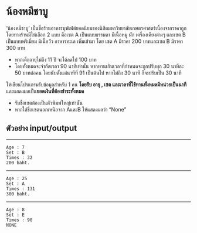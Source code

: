 # **น้องหมีชาบู**
‘น้องหมีชาบู’ เป็นชื่อร้านอาหารบุฟเฟ่ต์ยอดนิยมของนิสิตมหาวิทยาลัยเกษตรศาสตร์เนื่องจากราคาถูก โดยทางร้านมีให้เลือก 2 แบบ 
คือเซต A เป็นแบบธรรมดา มีเนื้อหมู ผัก เครื่องเคียงต่างๆ และเซต B เป็นแบบพรีเมี่ยม มีเนื้อวัว อาหารทะเล เพิ่มเข้ามา
โดย เซต A มีราคา 200 บาทและเซต B มีราคา 300 บาท 
* หากเด็กอายุไม่ถึง 11 ปี จะได้ลดไป 100 บาท 
* โดยทั้งหมดจะจำกัดเวลา 90 นาทีเท่านั้น หากทานเกินเวลาที่กำหนดจะถูกปรับทุก 30 นาทีละ 50 บาทต่อคน โดยนับตั้งแต่นาทีที่ 91 เป็นต้นไป 
หากไม่ถึง 30 นาที ก็จะปรับเป็น 30 นาที

ให้เขียนโปรแกรมรับข้อมูลสำหรับ  1 คน **โดยรับ อายุ , เซต และเวลาที่ใช้ทานทั้งหมดมีหน่วยเป็นนาที** และแสดงผลเป็น**ยอดเงินที่ต้องชำระทั้งหมด**
* รับชื่อเซตต้องเป็นตัวพิมพ์ใหญ่เท่านั้น
* หากใส่ชื่อเซตนอกเหนือจาก AและB ให้แสดงผลว่า “None”

## ตัวอย่าง input/output
***
    Age : 7
    Set : B
    Times : 32
    200 baht.
 ***
    Age : 25
    Set : A
    Times : 131
    300 baht.
***
    Age : 8
    Set : E
    Times : 90
    NONE